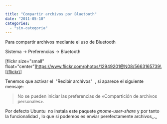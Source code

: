```yaml
---

title: "Compartir archivos por Bluetooth"
date: "2011-05-10"
categories: 
  - "sin-categoria"
---
```


Para compartir archivos mediante el uso de Bluetooth

Sistema -> Preferencias -> Bluetooth

\[flickr size="small" float="center"\]https://www.flickr.com/photos/12949201@N08/5663165739\[/flickr\]

Tenemos que activar el  "Recibir archivos"  , si aparece el siguiente mensaje:

> No se pueden iniciar las preferencias de «Compartición de archivos personales».

Por defecto Ubuntu  no instala este paquete _gnome-user-share_ y por tanto la funcionalidad , lo que si podemos es enviar perefectamente archivos_._
